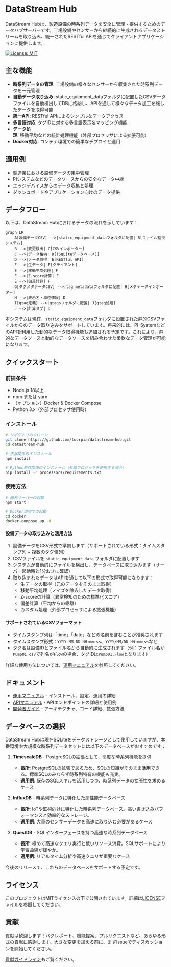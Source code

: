 # DataStream Hub

DataStream Hubは、製造設備の時系列データを安全に管理・提供するためのデータハブサーバーです。工場設備やセンサーから継続的に生成されるデータストリームを取り込み、統一されたRESTful APIを通じてクライアントアプリケーションに提供します。

[![License: MIT](https://img.shields.io/badge/License-MIT-blue.svg)](https://opensource.org/licenses/MIT)

## 主な機能

- **時系列データの管理**: 工場設備の様々なセンサーから収集された時系列データを一元管理
- **自動データ取り込み**: static_equipment_dataフォルダに配置したCSVデータファイルを自動検出してDBに格納し、APIを通して様々なデータ加工を施したデータを取得可能
- **統一API**: RESTful APIによるシンプルなデータアクセス
- **多言語対応**: タグIDに対する多言語表示名マッピング機能
- **データ処理**: 移動平均などの統計処理機能（外部プロセッサによる拡張可能）
- **Docker対応**: コンテナ環境での簡単なデプロイと運用

## 適用例

- 製造業における設備データの集中管理
- PIシステムなどのデータソースからの安全なデータ中継
- エッジデバイスからのデータ収集と処理
- ダッシュボードやアプリケーション向けのデータ提供

## データフロー

以下は、DataStream Hubにおけるデータの流れを示しています：

```mermaid
graph LR
    A[設備データCSV] -->|static_equipment_dataフォルダに配置| B[ファイル監視システム]
    B -->|変更検出| C[CSVインポーター]
    C -->|データ格納| D[(SQLiteデータベース)]
    D -->|データ取得| E[RESTful API]
    E -->|生データ| F[クライアント]
    E -->|移動平均処理| F
    E -->|Z-score計算| F
    E -->|偏差計算| F
    G[タグメタデータCSV] -->|tag_metadataフォルダに配置| H[メタデータインポーター]
    H -->|表示名・単位情報| D
    I[gtag定義] -->|gtagsフォルダに配置| J[gtag処理]
    J -->|計算タグ| D
```

本システムは現在、`static_equipment_data`フォルダに設置された静的CSVファイルからのデータ取り込みをサポートしています。将来的には、PI-SystemなどのAPIを利用した動的なデータ取得機能も追加される予定です。これにより、静的なデータソースと動的なデータソースを組み合わせた柔軟なデータ管理が可能になります。

## クイックスタート

### 前提条件

- Node.js 18以上
- npm または yarn
- （オプション）Docker & Docker Compose
- Python 3.x（外部プロセッサ使用時）

### インストール

```bash
# リポジトリのクローン
git clone https://github.com/toorpia/datastream-hub.git
cd datastream-hub

# 依存関係のインストール
npm install

# Python依存関係のインストール（外部プロセッサを使用する場合）
pip install -r processors/requirements.txt
```

### 使用方法

```bash
# 開発サーバーの起動
npm start

# Docker環境での起動
cd docker
docker-compose up -d
```

#### 設備データの取り込みと活用方法

1. 設備データをCSV形式で準備します（サポートされている形式：タイムスタンプ列 + 複数のタグ値列）
2. CSVファイルを `static_equipment_data` フォルダに配置します
3. システムが自動的にファイルを検出し、データベースに取り込みます（サーバー起動時と1分おきに確認）
4. 取り込まれたデータはAPIを通して以下の形式で取得可能になります：
   - 生データの取得（元のデータをそのまま取得）
   - 移動平均処理（ノイズを除去したデータ取得）
   - Z-scoreの計算（異常検知のための標準化スコア）
   - 偏差計算（平均からの乖離）
   - カスタム処理（外部プロセッサによる拡張機能）

#### サポートされているCSVフォーマット

- タイムスタンプ列は「time」「date」などの名前を含むことが推奨されます
- タイムスタンプ形式：`YYYY-MM-DD HH:mm:ss`、`YYYY/MM/DD HH:mm:ss`など
- タグ名は設備IDとファイル名から自動的に生成されます（例：ファイル名が`Pump01.csv`で列名が`Flow`の場合、タグIDは`Pump01.Flow`となります）

詳細な使用方法については、[運用マニュアル](docs/ja/operations_manual.md)を参照してください。

## ドキュメント

- [運用マニュアル](docs/ja/operations_manual.md) - インストール、設定、運用の詳細
- [APIマニュアル](docs/ja/api_manual.md) - APIエンドポイントの詳細と使用例
- [開発者ガイド](docs/ja/developer_guide.md) - アーキテクチャ、コード詳細、拡張方法

## データベースの選択

DataStream Hubは現在SQLiteをデータストレージとして使用していますが、本番環境や大規模な時系列データセットには以下のデータベースがおすすめです：

1. **TimescaleDB** - PostgreSQLの拡張として、高度な時系列機能を提供
   - **長所**: PostgreSQLの拡張であるため、SQLの知識がそのまま活用できる。標準SQLのみならず時系列特有の機能も充実。
   - **適用例**: 既存のSQLスキルを活用しつつ、時系列データの拡張性を求めるケース

2. **InfluxDB** - 時系列データに特化した高性能データベース
   - **長所**: IoTや監視向けに特化した時系列データベース。高い書き込みパフォーマンスと効率的なストレージ。
   - **適用例**: 大量のセンサーデータを高速に取り込む必要があるケース

3. **QuestDB** - SQLインターフェースを持つ高速な時系列データベース
   - **長所**: 極めて高速なクエリ実行と低いリソース消費。SQLサポートにより学習曲線が緩やか。
   - **適用例**: リアルタイム分析や高速クエリが重要なケース

今後のリリースで、これらのデータベースをサポートする予定です。

## ライセンス

このプロジェクトはMITライセンスの下で公開されています。詳細は[LICENSE](LICENSE)ファイルを参照してください。

## 貢献

貢献は歓迎します！バグレポート、機能提案、プルリクエストなど、あらゆる形式の貢献に感謝します。大きな変更を加える前に、まずIssueでディスカッションを開始してください。

[貢献ガイドライン](CONTRIBUTING.md)もご覧ください。
